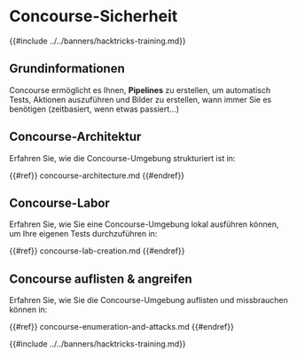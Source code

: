 # Concourse-Sicherheit

{{#include ../../banners/hacktricks-training.md}}

## Grundinformationen

Concourse ermöglicht es Ihnen, **Pipelines** zu erstellen, um automatisch Tests, Aktionen auszuführen und Bilder zu erstellen, wann immer Sie es benötigen (zeitbasiert, wenn etwas passiert...)

## Concourse-Architektur

Erfahren Sie, wie die Concourse-Umgebung strukturiert ist in:

{{#ref}}
concourse-architecture.md
{{#endref}}

## Concourse-Labor

Erfahren Sie, wie Sie eine Concourse-Umgebung lokal ausführen können, um Ihre eigenen Tests durchzuführen in:

{{#ref}}
concourse-lab-creation.md
{{#endref}}

## Concourse auflisten & angreifen

Erfahren Sie, wie Sie die Concourse-Umgebung auflisten und missbrauchen können in:

{{#ref}}
concourse-enumeration-and-attacks.md
{{#endref}}

{{#include ../../banners/hacktricks-training.md}}
